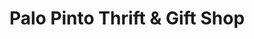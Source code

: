 ---
title: "Palo Pinto Thrift & Gift Shop"
url: /palo-pinto/palo-pinto-thrift-und-gift-shop/
shop: Gebrauchtwaren
---